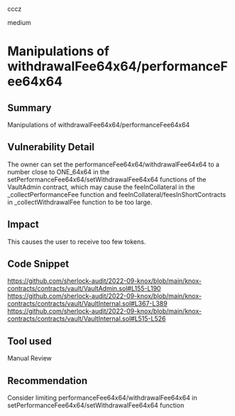 cccz

medium

# Manipulations of withdrawalFee64x64/performanceFee64x64

## Summary
Manipulations of withdrawalFee64x64/performanceFee64x64

## Vulnerability Detail

The owner can set the performanceFee64x64/withdrawalFee64x64 to a number close to ONE_64x64 in the setPerformanceFee64x64/setWithdrawalFee64x64 functions of the VaultAdmin contract, which may cause the             feeInCollateral in the _collectPerformanceFee function and feeInCollateral/feesInShortContracts in _collectWithdrawalFee function to be too large.

## Impact
This causes the user to receive too few tokens.
## Code Snippet
https://github.com/sherlock-audit/2022-09-knox/blob/main/knox-contracts/contracts/vault/VaultAdmin.sol#L155-L190
https://github.com/sherlock-audit/2022-09-knox/blob/main/knox-contracts/contracts/vault/VaultInternal.sol#L367-L389
https://github.com/sherlock-audit/2022-09-knox/blob/main/knox-contracts/contracts/vault/VaultInternal.sol#L515-L526
## Tool used

Manual Review

## Recommendation

Consider limiting performanceFee64x64/withdrawalFee64x64 in setPerformanceFee64x64/setWithdrawalFee64x64 function